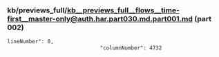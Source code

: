 ### kb/previews_full/kb__previews_full__flows__time-first__master-only@auth.har.part030.md.part001.md (part 002)

```md
lineNumber": 0,
                              "columnNumber": 4732
                       
```

```
